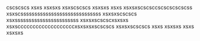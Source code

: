 cscscscs
xsxs
xsxsxs
xsxscscscs
xsxsxs
xsxs
xsxsxscscsccscscscscscss
xsxscsssssssssssssssssssssssssssss
xsxsxscscscs
xsxsssssssssssssssssssssss
xsxsxscscscxsxsxs
xsxscccccccccccccccccccxsxsxsxscscscs
xsxsxscscscs
xsxs
xsxsxs
xsxs
xsxsxs
